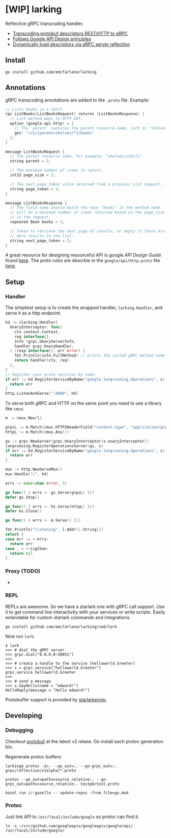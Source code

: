 # [WIP] larking

Reflective gRPC transcoding handler.

- [Transcoding protobuf descriptors REST/HTTP to gRPC](https://cloud.google.com/endpoints/docs/grpc/transcoding)
- [Follows Google API Design principles](https://cloud.google.com/apis/design)
- [Dynamically load descriptors via gRPC server reflection](https://github.com/grpc/grpc/blob/master/doc/server-reflection.md)

## Install

```
go install github.com/emcfarlane/larking
```

## Annotations

gRPC transcoding annotations are added to the `.proto` file. Example:
```c
// Lists books in a shelf.
rpc ListBooks(ListBooksRequest) returns (ListBooksResponse) {
  // List method maps to HTTP GET.
  option (google.api.http) = {
    // The `parent` captures the parent resource name, such as "shelves/shelf1".
    get: "/v1/{parent=shelves/*}/books"
  };
}

message ListBooksRequest {
  // The parent resource name, for example, "shelves/shelf1".
  string parent = 1;

  // The maximum number of items to return.
  int32 page_size = 2;

  // The next_page_token value returned from a previous List request, if any.
  string page_token = 3;
}

message ListBooksResponse {
  // The field name should match the noun "books" in the method name.  There
  // will be a maximum number of items returned based on the page_size field
  // in the request.
  repeated Book books = 1;

  // Token to retrieve the next page of results, or empty if there are no
  // more results in the list.
  string next_page_token = 2;
}
```

A great resource for designing resourceful API is google *API Design Guide* found [here](https://cloud.google.com/apis/design).
The proto rules are descrbie in the `google/api/http.proto` file [here](https://github.com/googleapis/googleapis/blob/master/google/api/http.proto).

## Setup

### Handler

The simpliest setup is to create the wrapped handler, `larking.Handler`, and serve it as a http endpoint.
```go
hd := &larking.Handler{
  UnaryInterceptor: func(
    ctx context.Context,
    req interface{},
    info *grpc.UnaryServerInfo,
    handler grpc.UnaryHandler,
  ) (resp interface{}, err error) {
    fmt.Println(info.FullMethod) // prints the called gRPC method name
    return handler(ctx, req) 
  },
}
// Register your proto services by name.
if err := hd.RegisterServiceByName("google.longrunning.Operations", s); err != nil {
  return err
}
http.ListenAndServe(":8000", hd)
```

To serve both gRPC and HTTP on the same point you need to use a library like `cmux`:
```go
m := cmux.New(l)

grpcL := m.Match(cmux.HTTP2HeaderField("content-type", "application/grpc"))
httpL := m.Match(cmux.Any())

gs := grpc.NewServer(grpc.UnaryInterceptor(s.unaryInterceptor))
longrunning.RegisterOperationsServer(gs, s)
if err := hd.RegisterServiceByName("google.longrunning.Operations", s); err != nil {
  return err
}

mux := http.NewServeMux()
mux.Handle("/", hd)

errs := make(chan error, 3)

go func() { errs <- gs.Serve(grpcL) }()
defer gs.Stop()

go func() { errs <- hs.Serve(httpL) }()
defer hs.Close()

go func() { errs <- m.Serve() }()

fmt.Println("listening", l.Addr().String())
select {
case err := <-errs:
  return err
case _ = <-sigChan:
  return nil
}
```

### Proxy (TODO)

- 

### REPL

REPLs are awesome. So we have a starlark one with gRPC call support.
Use it to get command line interactivity with your services or write scripts.
Easily extendable for custom starlark commands and integrations.

```
go install github.com/emcfarlane/larking/cmd/lark
```

Now run `lark`:
```
$ lark
>>> # dial the gRPC server
>>> grpc.dial("0.0.0.0:50051")
>>>
>>> # creata a handle to the service (helloworld.Greeter)
>>> s = grpc.service("helloworld.Greeter")
grpc.service helloworld.Greeter
>>>
>>> # send a message
>>> s.SayHello(name = "edward!")
HelloReply(message = "Hello edward!")
```

Protobuffer support is provided by [starlarkproto](https://github.com/emcfarlane/starlarkproto).

## Developing

### Debugging

Checkout [protobuf](https://github.com/golang/protobuf) at the latest v2 relase.
Go install each protoc generation bin.

Regenerate protoc buffers:

```
larking$ protoc -I=. --go_out=:. --go-grpc_out=:. grpc/reflection/v1alpha/*.proto

protoc --go_out=paths=source_relative:. --go-grpc_out=paths=source_relative:. testpb/test.proto

bazel run //:gazelle -- update-repos -from_file=go.mod
```

### Protoc

Just link API to `/usr/local/include/google` so protoc can find it.
```
ln -s ~/src/github.com/googleapis/googleapis/google/api/ /usr/local/include/google/
```

